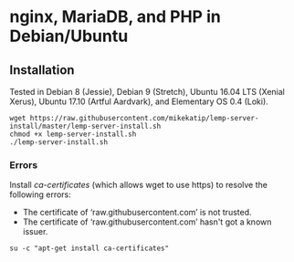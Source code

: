 # nginx, MariaDB, and PHP in Debian/Ubuntu

## Installation
Tested in Debian 8 (Jessie), Debian 9 (Stretch), Ubuntu 16.04 LTS (Xenial Xerus), Ubuntu 17.10 (Artful Aardvark), and Elementary OS 0.4 (Loki).

```
wget https://raw.githubusercontent.com/mikekatip/lemp-server-install/master/lemp-server-install.sh
chmod +x lemp-server-install.sh
./lemp-server-install.sh
```
### Errors

Install *ca-certificates* (which allows wget to use https) to resolve the following errors:

- The certificate of ‘raw.githubusercontent.com’ is not trusted.
- The certificate of ‘raw.githubusercontent.com’ hasn't got a known issuer.

```
su -c "apt-get install ca-certificates"
```
